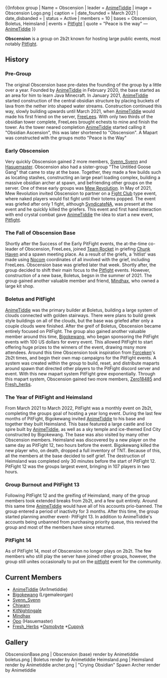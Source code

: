 {{Infobox group
| Name = Obscension
| leader = [AnimeTiddie](https://2b2t.miraheze.org/wiki/AnimeTiddie)
| image = Obscension Logo.png
| caption =
| date_founded = March 2021
| date_disbanded =
| status = Active
| members = 10
| bases = Obscension, Boletus, Heimsland
| events = [Pitfight](https://2b2t.miraheze.org/wiki/Pitfight)
| quote = "Peace is the way" — [AnimeTiddie](https://2b2t.miraheze.org/wiki/AnimeTiddie)
}}

**Obscension** is a group on 2b2t known for hosting large public events, most notably [Pitfight](https://2b2t.miraheze.org/wiki/Pitfight).

## History
### Pre-Group
The original Obscension base pre-dates the founding of the group by a little over a year. Founded by [AnimeTiddie](https://2b2t.miraheze.org/wiki/AnimeTiddie) in February 2020, the base started as an area for him to learn Java Minecraft. In January 2021, [AnimeTiddie](https://2b2t.miraheze.org/wiki/AnimeTiddie) started construction of the central obsidian structure by placing buckets of lava from the nether into shaped water streams. Construction continued this way, slowly building upwards until March 2021, when [AnimeTiddie](https://2b2t.miraheze.org/wiki/AnimeTiddie) would made his first friend on the server, [FreeLees](https://2b2t.miraheze.org/wiki/FreeLees). With only two thirds of the obsidian tower complete, FreeLees brought echests to mine and finish the tower. As the tower neared completion [AnimeTiddie](https://2b2t.miraheze.org/wiki/AnimeTiddie) started calling it "Obsidian Ascension", this was later shortened to "Obscension". A Mapart was constructed with the groups motto "Peace is the Way"

### Early Obscension
Very quickly Obscension gained 2 more members, [Svenn_Svenn](https://2b2t.miraheze.org/wiki/Svenn_Svenn) and [Hasuemaster](https://2b2t.miraheze.org/wiki/Hasuemaster). Obscension also had a sister-group "The Untitled Goose Gang" that came to stay at the base. Together, they made a few builds such as locating stashes, constructing an large pearl loading complex, building a massive obsidian archer at spawn, and befriending other groups on the server. One of these early groups was [Mew Revolution](https://2b2t.miraheze.org/wiki/Mew_Revolution). In May of 2021, Mew Revolution invited Obscension to partner on a [Fight Club](https://2b2t.miraheze.org/wiki/Fight_Club) type event, where naked players would fist fight until their totems popped. The event was griefed after only 1 fight, although [SyndicateNA](https://2b2t.miraheze.org/wiki/SyndicateNA), was present at the event and he quickly killed the griefers. This event and first hand interaction with end crystal combat gave [AnimeTiddie](https://2b2t.miraheze.org/wiki/AnimeTiddie) the idea to start a new event, [Pitfight](https://2b2t.miraheze.org/wiki/Pitfight).

### The Fall of Obscension Base
Shortly after the Success of the Early PitFight events, the at-the-time co-leader of Obscension, FreeLees, joined [Team Rocket](https://2b2t.miraheze.org/wiki/Team_Rocket) in griefing [Chunk Haven](https://2b2t.miraheze.org/wiki/Chunk_Haven) and a spawn meeting place. As a result of the griefs, a 'hitlist' was made using [Nocom](https://2b2t.miraheze.org/wiki/Nocom) coordinates of all involved with the grief, including FreeLees. Obscension base was griefed later that week. Shortly after, the group decided to shift their main focus to the [Pitfight](https://2b2t.miraheze.org/wiki/Pitfight) events. However, construction of a new base, Boletus, begsn in the summer of 2021. The group gained another valuable member and friend, [Mindhax](https://2b2t.miraheze.org/wiki/Mindhax), who owned a large kit shop.

### Boletus and PitFight
[AnimeTiddie](https://2b2t.miraheze.org/wiki/AnimeTiddie) was the primary builder at Boletus, building a large system of clouds connected with golden stairways. There were plans to build greek style buildings on all of the clouds, but the base was griefed after only a couple clouds were finished. After the greif of Boletus, Obscension became entirely focused on PitFight. The group also gained another valuable member around this time, [Bigokewang](https://2b2t.miraheze.org/wiki/Bigokewang), who began sponsoring the PitFight events with 100 US dollars for every event. This allowed PitFight to start offering huge prizes to the winners of the event, drawing msny more attendees. Around this time Obscension took
inspiration from [Forceken](https://2b2t.miraheze.org/wiki/Forceken)'s 2b2t times,  and begin their own map campaigns for the PitFight events. A system was created within the group to build, reset, and distribute maparts around spawn that directed other players to the PitFight discord server and event. With this new mapart system PitFight grew exponentially. Through this mapart system, Obscension gained two more members, [Zero18485](https://2b2t.miraheze.org/wiki/Zero18485) and [Fresh_herbs](https://2b2t.miraheze.org/wiki/Fresh_herbs).

### The Year of PitFight and Heimsland
From March 2021 to March 2022, PitFight was a monthly event on 2b2t, completing the groups goal of hosting a year long event. During the last few months of PitFight, Bigokewang invited [AnimeTiddie](https://2b2t.miraheze.org/wiki/AnimeTiddie) to his base and together they built Heimsland. This base featured a large castle and Ice spire built by [AnimeTiddie](https://2b2t.miraheze.org/wiki/AnimeTiddie), as well as a sky temple and ice-themed End City constructed by Bigokewang. The base was also visited by many other Obscension members. Heimsland was discovered by a new player on the same day as PitFight 12, two hours before the event. Bigokewang killed the new player who, on death, dropped a full inventory of TNT. Because of this, all the members at the base decided to self grief. The destruction of Heimsland was completed only 30 minutes before the start of PitFight 12. PitFight 12 was the groups largest event, bringing in 107 players in two hours.

### Group Burnout and PitFight 13
Following PitFight 12 and the greifing of Heimsland, many of the group members took extended breaks from 2b2t, and a few quit entirely. Around this same time [AnimeTiddie](https://2b2t.miraheze.org/wiki/AnimeTiddie) would have all of his accounts prio-banned. The group entered a period of inactivity for 3 months. After this time, the group started planning another event- PitFight 13. In addition to AnimeTiddie's accounts being unbanned from purchasing priority queue, this revived the group and most of the members have since returned.

### PitFight 14
As of PitFight 14, most of Obscension no longer plays on 2b2t. The few members who still play the server have joined other groups, however, the group still unites occasionally to put on the [pitfight](https://2b2t.miraheze.org/wiki/pitfight) event for the community.

## Current Members
* [AnimeTiddie](https://2b2t.miraheze.org/wiki/AnimeTiddie) (An1metiddie)
* [Bigokewang](https://2b2t.miraheze.org/wiki/Bigokewang) (Lrgemaleorgan)
* [Svenn_Svenn](https://2b2t.miraheze.org/wiki/Svenn_Svenn)
* [Chiwarn](https://2b2t.miraheze.org/wiki/Chiwarn)
* [KitNightingale](https://2b2t.miraheze.org/wiki/KitNightingale)
* [Mindhax](https://2b2t.miraheze.org/wiki/Mindhax)
* [Opo](https://2b2t.miraheze.org/wiki/Opo) (Hasuemaster)
* [Fresh_Herbs](https://2b2t.miraheze.org/wiki/Fresh_Herbs)
*[Osmobyte](https://2b2t.miraheze.org/wiki/Osmobyte)
*[Cuppyk](https://2b2t.miraheze.org/wiki/Cuppyk)

## Gallery
<gallery mode="nolines" widths="200" heights="200">
ObscensionBase.png | Obscension (base) render by Animetiddie
boletus.png | Boletus render by Animetiddie
Heimsland.png | Heimsland render by Animetiddie
archer.png | "Crying Obsidian" Spawn Archer render by Animetiddie
</gallery>